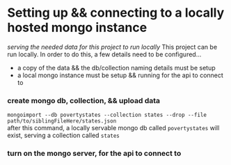 # Setting up && connecting to a locally hosted mongo instance
_serving the needed data for this project to run locally_
This project can be run locally. In order to do this, a few details need to be configured...
- a copy of the data && the db/collection naming details must be setup  
- a local mongo instance must be setup && running for the api to connect to

### create mongo db, collection, && upload data
```mongoimport --db povertystates --collection states --drop --file path/to/siblingFileHere/states.json```  
after this command, a locally servable mongo db called ```povertystates``` will exist, serving a collection called 	```states```

### turn on the mongo server, for the api to connect to